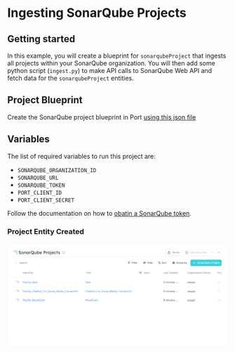# Ingesting SonarQube Projects


## Getting started

In this example, you will create a blueprint for `sonarqubeProject` that ingests all projects within your SonarQube organization. You will then add some python script (`ingest.py`) to make API calls to SonarQube Web API and fetch data for the `sonarqubeProject` entities.

## Project Blueprint
Create the SonarQube project blueprint in Port [using this json file](./resources/sonarqube_project_blueprint.md)

## Variables
The list of required variables to run this project are:
- `SONARQUBE_ORGANIZATION_ID`
- `SONARQUBE_URL`
- `SONARQUBE_TOKEN`
- `PORT_CLIENT_ID`
- `PORT_CLIENT_SECRET`

Follow the documentation on how to [obatin a SonarQube token](https://docs.sonarqube.org/latest/user-guide/user-account/generating-and-using-tokens/).

### Project Entity Created
![Project Entity Created](./assets/projects.PNG "Project Entity Created")